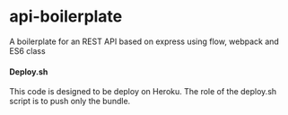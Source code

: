 # api-boilerplate
A boilerplate for an REST API based on express using flow, webpack and ES6 class

#### Deploy.sh
This code is designed to be deploy on Heroku. The role of the deploy.sh script is to push only the bundle.

